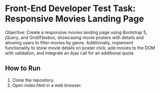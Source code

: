 # Front-End Developer Test Task: Responsive Movies Landing Page

Objective:
Create a responsive movies landing page using Bootstrap 5, jQuery, and Grid/Flexbox,
showcasing movie posters with details and allowing users to filter movies by genre.
Additionally, implement functionality to show movie details on poster click, add movies to
the DOM with validation, and integrate an Ajax call for an additional quote.

## How to Run

1. Clone the repository.
2. Open index.html in a web browser.

